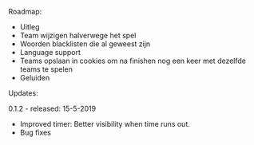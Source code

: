 Roadmap:

- Uitleg
- Team wijzigen halverwege het spel
- Woorden blacklisten die al geweest zijn
- Language support
- Teams opslaan in cookies om na finishen nog een keer met dezelfde teams te spelen
- Geluiden

Updates:

0.1.2 - released: 15-5-2019
- Improved timer: Better visibility when time runs out.
- Bug fixes